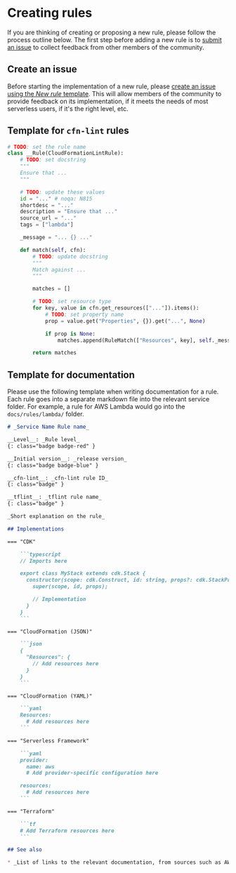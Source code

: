 Creating rules
==============

If you are thinking of creating or proposing a new rule, please follow the process outline below. The first step before adding a new rule is to [submit an issue](#create-an-issue) to collect feedback from other members of the community.

## Create an issue

Before starting the implementation of a new rule, please [create an issue using the _New rule_ template](https://github.com/awslabs/serverless-rules/issues/new?assignees=&labels=feature-request%2C+triage&template=rule.md&title=). This will allow members of the community to provide feedback on its implementation, if it meets the needs of most serverless users, if it's the right level, etc.

## Template for `cfn-lint` rules

```python
# TODO: set the rule name
class __Rule(CloudFormationLintRule):
    # TODO: set docstring
    """
    Ensure that ...
    """

    # TODO: update these values
    id = "..." # noqa: N815
    shortdesc = "..."
    description = "Ensure that ..."
    source_url = "..."
    tags = ["lambda"]

    _message = "... {} ..."

    def match(self, cfn):
        # TODO: update docstring
        """
        Match against ...
        """

        matches = []

        # TODO: set resource type
        for key, value in cfn.get_resources(["..."]).items():
            # TODO: set property name
            prop = value.get("Properties", {}).get("...", None)

            if prop is None:
                matches.append(RuleMatch(["Resources", key], self._message.format(key)))

        return matches
```

## Template for documentation

Please use the following template when writing documentation for a rule. Each rule goes into a separate markdown file into the relevant service folder. For example, a rule for AWS Lambda would go into the `docs/rules/lambda/` folder.

~~~markdown
# _Service Name Rule name_

__Level__: _Rule level_
{: class="badge badge-red" }

__Initial version__: _release version_
{: class="badge badge-blue" }

__cfn-lint__: _cfn-lint rule ID_
{: class="badge" }

__tflint__: _tflint rule name_
{: class="badge" }

_Short explanation on the rule_

## Implementations

=== "CDK"

    ```typescript
    // Imports here

    export class MyStack extends cdk.Stack {
      constructor(scope: cdk.Construct, id: string, props?: cdk.StackProps) {
        super(scope, id, props);

        // Implementation
      }
    }
    ```

=== "CloudFormation (JSON)"

    ```json
    {
      "Resources": {
        // Add resources here
      }
    }
    ```

=== "CloudFormation (YAML)"

    ```yaml
    Resources:
      # Add resources here
    ```

=== "Serverless Framework"

    ```yaml
    provider:
      name: aws
      # Add provider-specific configuration here

    resources:
      # Add resources here
    ```

=== "Terraform"

    ```tf
    # Add Terraform resources here
    ```

## See also

* _List of links to the relevant documentation, from sources such as AWS Well-Architected, service documentation, etc._
~~~
